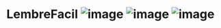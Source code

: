 # LembreFacil ![image](https://github.com/user-attachments/assets/21454848-7e86-4c52-b191-121c6dff9e78) ![image](https://github.com/user-attachments/assets/6bd1a0b7-a2f4-495d-ac32-f669371851a4) ![image](https://github.com/user-attachments/assets/a48877c1-3f78-48c3-a1a1-a72f6a47814a)



